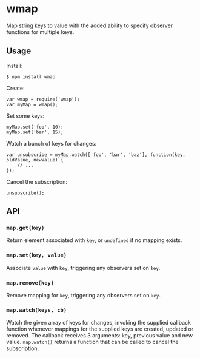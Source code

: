 # wmap

Map string keys to value with the added ability to specify observer functions for multiple keys.

## Usage

Install:

    $ npm install wmap

Create:

    var wmap = require('wmap');
    var myMap = wmap();

Set some keys:

    myMap.set('foo', 10);
    myMap.set('bar', 15);

Watch a bunch of keys for changes:

    var unsubscribe = myMap.watch(['foo', 'bar', 'baz'], function(key, oldValue, newValue) {
        // ...
    });

Cancel the subscription:

    unsubscribe();

## API

### `map.get(key)`

Return element associated with `key`, or `undefined` if no mapping exists.

### `map.set(key, value)`

Associate `value` with `key`, triggering any observers set on `key`.

### `map.remove(key)`

Remove mapping for `key`, triggering any observers set on `key`.

### `map.watch(keys, cb)`

Watch the given array of keys for changes, invoking the supplied callback function whenever mappings for the supplied keys are created, updated or removed. The callback receives 3 arguments: key, previous value and new value. `map.watch()` returns a function that can be called to cancel the subscription.